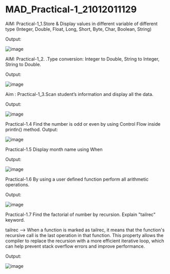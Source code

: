 # MAD_Practical-1_21012011129

AIM: Practical-1_1.Store & Display values in different variable of different type (Integer, Double, Float, Long, Short, Byte, Char, Boolean, String)

Output:

![image](https://github.com/rathodyuvraj2/MAD_Practical-1_21012011129/assets/124398921/4311c5cb-3d17-4944-8528-6dec80b5992e)



AIM: Practical-1_2. .Type conversion:
Integer to Double, String to Integer, String to Double.

Output:

![image](https://github.com/rathodyuvraj2/MAD_Practical-1_21012011129/assets/124398921/70aa0f04-798a-442b-98dd-7db5fea530da)

Aim : Practical-1_3.Scan student’s information and display all the data.

Output:

![image](https://github.com/rathodyuvraj2/MAD_Practical-1_21012011129/assets/124398921/f1f5168f-4a63-4e2c-a910-354db5bc2d9f)


Practical-1.4 Find the number is odd or even by using Control Flow inside println() method.
Output:

![image](https://github.com/rathodyuvraj2/MAD_Practical-1_21012011129/assets/124398921/18cdf8ba-f94e-4016-beca-f83fe2bcc279)


Practical-1.5 Display month name using When

Output:

![image](https://github.com/rathodyuvraj2/MAD_Practical-1_21012011129/assets/124398921/2a324f9e-0ffb-455b-8c01-072a32a6097e)

Practical-1.6 By using a user defined function perform all arithmetic operations.

Output:
 
![image](https://github.com/rathodyuvraj2/MAD_Practical-1_21012011129/assets/124398921/1ada8788-ca29-4b3d-aeb1-d4f09210b211)

Practical-1.7 Find the factorial of number by recursion. Explain "tailrec" keyword.

 tailrec -->  When a function is marked as tailrec, it means that the function's recursive call is the last operation in that function. This property allows the compiler to replace the recursion with a more efficient iterative loop, which can help prevent stack overflow errors and improve performance. 

Output:

![image](https://github.com/rathodyuvraj2/MAD_Practical-1_21012011129/assets/124398921/20663ff1-d797-40ce-81f1-f2c1db9cffa2)

